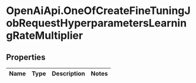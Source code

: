 # OpenAiApi.OneOfCreateFineTuningJobRequestHyperparametersLearningRateMultiplier

## Properties
Name | Type | Description | Notes
------------ | ------------- | ------------- | -------------
